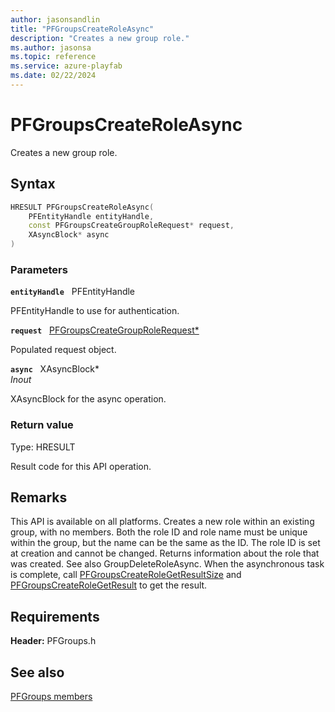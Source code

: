 ```yaml
---
author: jasonsandlin
title: "PFGroupsCreateRoleAsync"
description: "Creates a new group role."
ms.author: jasonsa
ms.topic: reference
ms.service: azure-playfab
ms.date: 02/22/2024
---
```


# PFGroupsCreateRoleAsync  

Creates a new group role.  

## Syntax  
  
```cpp
HRESULT PFGroupsCreateRoleAsync(  
    PFEntityHandle entityHandle,  
    const PFGroupsCreateGroupRoleRequest* request,  
    XAsyncBlock* async  
)  
```  
  
### Parameters  
  
**`entityHandle`** &nbsp; PFEntityHandle  
  
PFEntityHandle to use for authentication.  
  
**`request`** &nbsp; [PFGroupsCreateGroupRoleRequest*](../../pfgroupstypes/structs/pfgroupscreategrouprolerequest.md)  
  
Populated request object.  
  
**`async`** &nbsp; XAsyncBlock*  
*_Inout_*  
  
XAsyncBlock for the async operation.  
  
  
### Return value
Type: HRESULT
  
Result code for this API operation.
  
## Remarks  
  
This API is available on all platforms. Creates a new role within an existing group, with no members. Both the role ID and role name must be unique within the group, but the name can be the same as the ID. The role ID is set at creation and cannot be changed. Returns information about the role that was created. See also GroupDeleteRoleAsync. When the asynchronous task is complete, call [PFGroupsCreateRoleGetResultSize](pfgroupscreaterolegetresultsize.md) and [PFGroupsCreateRoleGetResult](pfgroupscreaterolegetresult.md) to get the result.
  
## Requirements  
  
**Header:** PFGroups.h
  
## See also  
[PFGroups members](../pfgroups_members.md)  

  
  
